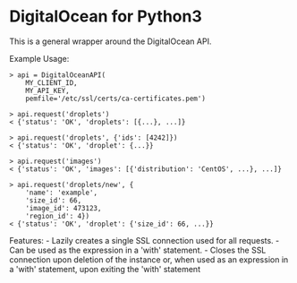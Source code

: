 DigitalOcean for Python3
========================

This is a general wrapper around the DigitalOcean API.

Example Usage:

    > api = DigitalOceanAPI(
        MY_CLIENT_ID,
        MY_API_KEY,
        pemfile='/etc/ssl/certs/ca-certificates.pem')

    > api.request('droplets')
    < {'status': 'OK', 'droplets': [{...}, ...]}

    > api.request('droplets', {'ids': [4242]})
    < {'status': 'OK', 'droplet': {...}}

    > api.request('images')
    < {'status': 'OK', 'images': [{'distribution': 'CentOS', ...}, ...]}

    > api.request('droplets/new', {
        'name': 'example',
        'size_id': 66,
        'image_id': 473123,
        'region_id': 4})
    < {'status': 'OK', 'droplet': {'size_id': 66, ...}}

Features:
    - Lazily creates a single SSL connection used for all requests.
    - Can be used as the expression in a 'with' statement.
    - Closes the SSL connection upon deletion of the instance or, when
      used as an expression in a 'with' statement, upon exiting the 'with'
      statement
